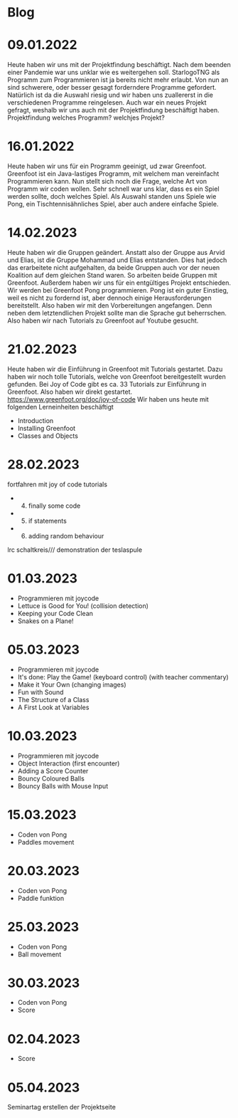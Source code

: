 # Blog

# 09.01.2022
Heute haben wir uns mit der Projektfindung beschäftigt. Nach dem beenden einer Pandemie war uns unklar wie es weitergehen soll. StarlogoTNG als Programm zum Programmieren ist ja bereits nicht mehr erlaubt. Von nun an sind schwerere, oder besser gesagt forderndere Programme gefordert. Natürlich ist da die Auswahl riesig und wir haben uns zuallererst in die verschiedenen Programme reingelesen. Auch war ein neues Projekt gefragt, weshalb wir uns auch mit der Projektfindung beschäftigt haben.
Projektfindung welches Programm? welchjes Projekt?


# 16.01.2022
Heute haben wir uns für ein Programm geeinigt, ud zwar Greenfoot. Greenfoot ist ein Java-lastiges Programm, mit welchem man vereinfacht Programmieren kann. Nun stellt sich noch die Frage, welche Art von Programm wir coden wollen. Sehr schnell war uns klar, dass es ein Spiel werden sollte, doch welches Spiel. Als Auswahl standen uns Spiele wie Pong, ein Tischtennisähnliches Spiel, aber auch andere einfache Spiele.

# 14.02.2023
Heute haben wir die Gruppen geändert. Anstatt also der Gruppe aus Arvid und Elias, ist die Gruppe Mohammad und Elias entstanden. Dies hat jedoch das erarbeitete nicht aufgehalten, da beide Gruppen auch vor der neuen Koalition auf dem gleichen Stand waren. So arbeiten beide Gruppen mit Greenfoot. Außerdem haben wir uns für ein entgültiges Projekt entschieden. Wir werden bei Greenfoot Pong programmieren. Pong ist ein guter Einstieg, weil es nicht zu fordernd ist, aber dennoch einige Herausforderungen bereitstellt. Also haben wir mit den Vorbereitungen angefangen. Denn neben dem letztendlichen Projekt sollte man die Sprache gut beherrschen. Also haben wir nach Tutorials zu Greenfoot auf Youtube gesucht.

# 21.02.2023
Heute haben wir die Einführung in Greenfoot mit Tutorials gestartet. Dazu haben wir noch tolle Tutorials, welche von Greenfoot bereitgestellt wurden gefunden. Bei Joy of Code gibt es ca. 33 Tutorials zur Einführung in Greenfoot. Also haben wir direkt gestartet.
 https://www.greenfoot.org/doc/joy-of-code
 Wir haben uns heute mit folgenden Lerneinheiten beschäftigt
* Introduction
* Installing Greenfoot
* Classes and Objects

# 28.02.2023

fortfahren mit joy of code tutorials
*  4. finally some code
*  5. if statements
*  6. adding random behaviour


lrc schaltkreis/// demonstration der teslaspule

# 01.03.2023
* Programmieren mit joycode
*  Lettuce is Good for You! (collision detection)
*   Keeping your Code Clean
*   Snakes on a Plane!
# 05.03.2023
* Programmieren mit joycode
*  It's done: Play the Game! (keyboard control) (with teacher commentary)
 *  Make it Your Own (changing images)
 *  Fun with Sound
 *  The Structure of a Class
*   A First Look at Variables
# 10.03.2023
* Programmieren mit joycode
* Object Interaction (first encounter)
*   Adding a Score Counter
*   Bouncy Coloured Balls
*   Bouncy Balls with Mouse Input
# 15.03.2023
* Coden von Pong
* Paddles movement
# 20.03.2023
* Coden von Pong
* Paddle funktion
# 25.03.2023
* Coden von Pong
*  Ball movement
# 30.03.2023
* Coden von Pong
* Score
# 02.04.2023
* Score
# 05.04.2023
Seminartag
erstellen der Projektseite


